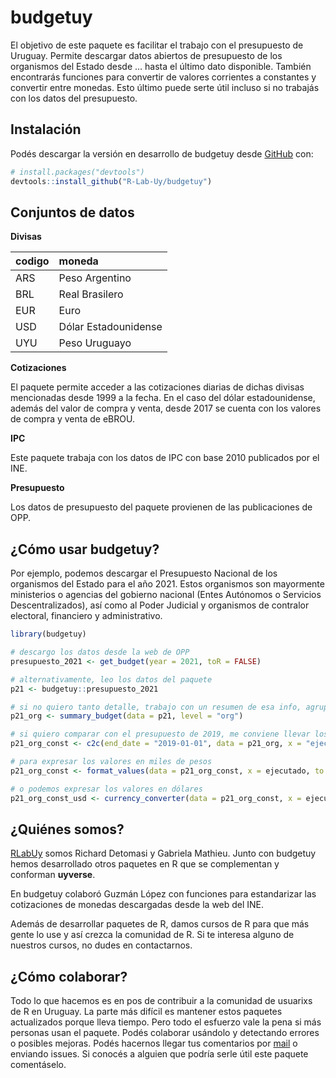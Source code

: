 
<!-- README.md is generated from README.Rmd. Please edit that file -->

# budgetuy

<!-- badges: start -->
<!-- badges: end -->

El objetivo de este paquete es facilitar el trabajo con el presupuesto
de Uruguay. Permite descargar datos abiertos de presupuesto de los
organismos del Estado desde … hasta el último dato disponible. También
encontrarás funciones para convertir de valores corrientes a constantes
y convertir entre monedas. Esto último puede serte útil incluso si no
trabajás con los datos del presupuesto.

## Instalación

Podés descargar la versión en desarrollo de budgetuy desde
[GitHub](https://github.com/R-Lab-Uy/budgetuy) con:

``` r
# install.packages("devtools")
devtools::install_github("R-Lab-Uy/budgetuy")
```

## Conjuntos de datos

**Divisas**

| codigo | moneda               |
|:-------|:---------------------|
| ARS    | Peso Argentino       |
| BRL    | Real Brasilero       |
| EUR    | Euro                 |
| USD    | Dólar Estadounidense |
| UYU    | Peso Uruguayo        |

**Cotizaciones**

El paquete permite acceder a las cotizaciones diarias de dichas divisas
mencionadas desde 1999 a la fecha. En el caso del dólar estadounidense,
además del valor de compra y venta, desde 2017 se cuenta con los valores
de compra y venta de eBROU.

**IPC**

Este paquete trabaja con los datos de IPC con base 2010 publicados por
el INE.

**Presupuesto**

Los datos de presupuesto del paquete provienen de las publicaciones de
OPP.

## ¿Cómo usar budgetuy?

Por ejemplo, podemos descargar el Presupuesto Nacional de los organismos
del Estado para el año 2021. Estos organismos son mayormente ministerios
o agencias del gobierno nacional (Entes Autónomos o Servicios
Descentralizados), así como al Poder Judicial y organismos de contralor
electoral, financiero y administrativo.

``` r
library(budgetuy)

# descargo los datos desde la web de OPP 
presupuesto_2021 <- get_budget(year = 2021, toR = FALSE)

# alternativamente, leo los datos del paquete
p21 <- budgetuy::presupuesto_2021

# si no quiero tanto detalle, trabajo con un resumen de esa info, agrupada por organismo
p21_org <- summary_budget(data = p21, level = "org")

# si quiero comparar con el presupuesto de 2019, me conviene llevar los pesos corrientes de 2021 a pesos constantes de 2019
p21_org_const <- c2c(end_date = "2019-01-01", data = p21_org, x = "ejecutado", start_date = "anio")

# para expresar los valores en miles de pesos
p21_org_const <- format_values(data = p21_org_const, x = ejecutado, to = "thousand") 

# o podemos expresar los valores en dólares
p21_org_const_usd <- currency_converter(data = p21_org_const, x = ejecutado_const, end_date = "2019-01-01")
```

<!-- You could also use GitHub Actions to re-render `README.Rmd` every time you push. An example workflow can be found here: <https://github.com/r-lib/actions/tree/v1/examples>. -->

## ¿Quiénes somos?

[RLabUy](https://rlabuy.rbind.io/) somos Richard Detomasi y Gabriela
Mathieu. Junto con budgetuy hemos desarrollado otros paquetes en R que
se complementan y conforman **uyverse**.

En budgetuy colaboró Guzmán López con funciones para estandarizar las
cotizaciones de monedas descargadas desde la web del INE.

Además de desarrollar paquetes de R, damos cursos de R para que más
gente lo use y así crezca la comunidad de R. Si te interesa alguno de
nuestros cursos, no dudes en contactarnos.

## ¿Cómo colaborar?

Todo lo que hacemos es en pos de contribuir a la comunidad de usuarixs
de R en Uruguay. La parte más difícil es mantener estos paquetes
actualizados porque lleva tiempo. Pero todo el esfuerzo vale la pena si
más personas usan el paquete. Podés colaborar usándolo y detectando
errores o posibles mejoras. Podés hacernos llegar tus comentarios por
[mail](mailto:rlabuy@protonmail.com) o enviando issues. Si conocés a
alguien que podría serle útil este paquete comentáselo.
